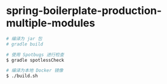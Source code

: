 # spring-boilerplate-production-multiple-modules

```sh
# 编译为 jar 包
# gradle build

# 使用 Spotbugs 进行检查
$ gradle spotlessCheck

# 编译为本地 Docker 镜像
$ ./build.sh
```